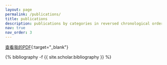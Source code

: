 ```yaml
---
layout: page
permalink: /publications/
title: publications
description: publications by categories in reversed chronological order. generated by jekyll-scholar.
nav: true
nav_order: 3
---
```

<!-- _pages/publications.md -->
<div class="publications">

[查看我的PDF](../assets/example.pdf){:target="_blank"}

{% bibliography -f {{ site.scholar.bibliography }} %}

</div>
